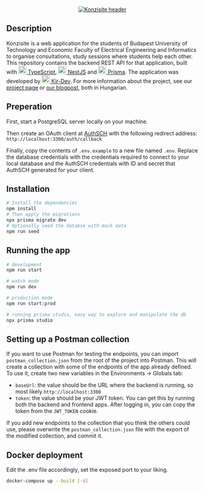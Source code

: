 <p align="center">
  <a href="http://konzi.kir-dev.hu/" target="blank"><img src="https://warp.sch.bme.hu/images/konzisite_email_header" alt="Konzisite header" /></a>
</p>

## Description

Konzisite is a web application for the students of Budapest University of Technology and Economic Faculty of Electrical Engineering and Informatics to organise consultations, study sessions where students help each other. This repository contains the backend REST API for that application, built with <a href="https://www.typescriptlang.org/" target="blank" title="Typescript"><img src="https://github.com/get-icon/geticon/raw/master/icons/typescript-icon.svg" alt="Typescript" width="21px" height="21px"> TypeScript</a>, <a target="blank" href="https://nestjs.com/" title="NestJS"><img src="https://github.com/get-icon/geticon/raw/master/icons/nestjs.svg" alt="NestJS" width="21px" height="21px"> NestJS</a> and <a href="https://www.prisma.io/" target="blank" title="Prisma"><img src="https://github.com/get-icon/geticon/raw/master/icons/prisma.svg" alt="Prisma" width="21px" height="21px"> Prisma</a>. The application was developed by <a href="https://kir-dev.hu/" title="Kir-Dev" target="blank"><img src="https://warp.sch.bme.hu/images/kir-dev-only-logo" alt="Kir-Dev" height="21px"> Kir-Dev</a>. For more information about the project, see our <a href="https://kir-dev.hu/project/konzisite/" target="blank" title="Project page">project page</a> or <a href="https://kir-dev.hu/post/2023-03-05-az-uj-konzisite-fejlesztese/" target="blank" title="Project page">our blogpost</a>, both in Hungarian.

## Preperation

First, start a PostgreSQL server locally on your machine.

Then create an OAuth client at [AuthSCH](https://auth.sch.bme.hu/console/index) with the following redirect address: `http://localhost:3300/auth/callback`

Finally, copy the contents of `.env.example` to a new file named `.env`. Replace the database credentials with the credentials required to connect to your local database and the AuthSCH credentials with ID and secret that AuthSCH generated for your client.

## Installation

```bash
# Install the dependencies
npm install
# Then apply the migrations
npx prisma migrate dev
# Optionally seed the databse with mock data
npm run seed
```

## Running the app

```bash
# development
npm run start

# watch mode
npm run dev

# production mode
npm run start:prod

# running prisma studio, easy way to explore and manipulate the db
npx prisma studio
```

## Setting up a Postman collection

If you want to use Postman for testing the endpoints, you can import `postman_collection.json` from the root of the project into Postman. This will create a collection with some of the endpoints of the app already defined. To use it, create two new variables in the Environments -> Globals tab:

- `baseUrl`: the value should be the URL where the backend is running, so most likely `http://localhost:3300`
- `token`: the value should be your JWT token. You can get this by running both the backend and frontend apps. After logging in, you can copy the token from the `JWT_TOKEN` cookie.

If you add new endpoints to the collection that you think the others could use, please overwrite the `postman_collection.json` file with the export of the modified collection, and commit it.

## Docker deployment

Edit the .env file accordingly, set the exposed port to your liking.

```bash
docker-compose up --build [-d]
```
